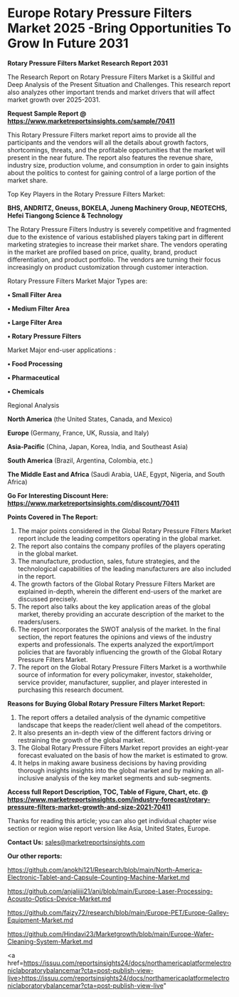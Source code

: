 # Europe Rotary Pressure Filters Market 2025 -Bring Opportunities To Grow In Future 2031

<strong>Rotary Pressure Filters Market Research Report 2031</strong>

The Research Report on Rotary Pressure Filters Market is a Skillful and Deep Analysis of the Present Situation and Challenges. This research report also analyzes other important trends and market drivers that will affect market growth over 2025-2031.

<strong>Request Sample Report @ <a href=https://www.marketreportsinsights.com/sample/70411>https://www.marketreportsinsights.com/sample/70411</a></strong>

This Rotary Pressure Filters market report aims to provide all the participants and the vendors will all the details about growth factors, shortcomings, threats, and the profitable opportunities that the market will present in the near future. The report also features the revenue share, industry size, production volume, and consumption in order to gain insights about the politics to contest for gaining control of a large portion of the market share.

Top Key Players in the Rotary Pressure Filters Market:

<strong>BHS, ANDRITZ, Gneuss, BOKELA, Juneng Machinery Group, NEOTECHS, Hefei Tiangong Science & Technology</strong>

The Rotary Pressure Filters Industry is severely competitive and fragmented due to the existence of various established players taking part in different marketing strategies to increase their market share. The vendors operating in the market are profiled based on price, quality, brand, product differentiation, and product portfolio. The vendors are turning their focus increasingly on product customization through customer interaction.

Rotary Pressure Filters Market Major Types are:

<strong>• Small Filter Area

• Medium Filter Area

• Large Filter Area

• Rotary Pressure Filters</strong>

Market Major end-user applications :

<strong>• Food Processing

• Pharmaceutical

• Chemicals</strong>

Regional Analysis

</u><strong><b>North America</b></strong> (the United States, Canada, and Mexico)

<strong><b>Europe </b></strong>(Germany, France, UK, Russia, and Italy)

<strong><b>Asia-Pacific</b></strong> (China, Japan, Korea, India, and Southeast Asia)

<strong><b>South America</b></strong> (Brazil, Argentina, Colombia, etc.)

<strong><b>The Middle East and Africa</b></strong> (Saudi Arabia, UAE, Egypt, Nigeria, and South Africa)

<strong>Go For Interesting Discount Here: <a href=https://www.marketreportsinsights.com/discount/70411>https://www.marketreportsinsights.com/discount/70411</a></strong>

<strong>Points Covered in The Report:</strong>
<ol>
  <li>The major points considered in the Global Rotary Pressure Filters Market report include the leading competitors operating in the global market.</li>
  <li>The report also contains the company profiles of the players operating in the global market.</li>
  <li>The manufacture, production, sales, future strategies, and the technological capabilities of the leading manufacturers are also included in the report.</li>
  <li>The growth factors of the Global Rotary Pressure Filters Market are explained in-depth, wherein the different end-users of the market are discussed precisely.</li>
  <li>The report also talks about the key application areas of the global market, thereby providing an accurate description of the market to the readers/users.</li>
  <li>The report incorporates the SWOT analysis of the market. In the final section, the report features the opinions and views of the industry experts and professionals. The experts analyzed the export/import policies that are favorably influencing the growth of the Global Rotary Pressure Filters Market.</li>
  <li>The report on the Global Rotary Pressure Filters Market is a worthwhile source of information for every policymaker, investor, stakeholder, service provider, manufacturer, supplier, and player interested in purchasing this research document.</li>
</ol>
<strong>Reasons for Buying Global Rotary Pressure Filters Market Report:</strong>

<ol>
  <li>The report offers a detailed analysis of the dynamic competitive landscape that keeps the reader/client well ahead of the competitors.</li>
  <li>It also presents an in-depth view of the different factors driving or restraining the growth of the global market.</li>
  <li>The Global Rotary Pressure Filters Market report provides an eight-year forecast evaluated on the basis of how the market is estimated to grow.</li>
  <li>It helps in making aware business decisions by having providing thorough insights insights into the global market and by making an all-inclusive analysis of the key market segments and sub-segments.</li>
</ol>
<strong>Access full Report Description, TOC, Table of Figure, Chart, etc. @ <a href=https://www.marketreportsinsights.com/industry-forecast/rotary-pressure-filters-market-growth-and-size-2021-70411>https://www.marketreportsinsights.com/industry-forecast/rotary-pressure-filters-market-growth-and-size-2021-70411</a></strong>


Thanks for reading this article; you can also get individual chapter wise section or region wise report version like Asia, United States, Europe.

<strong>Contact Us:</strong>
sales@marketreportsinsights.com

<strong>Our other reports:</strong>

<a href=https://github.com/anokhi121/Research/blob/main/North-America-Electronic-Tablet-and-Capsule-Counting-Machine-Market.md>https://github.com/anokhi121/Research/blob/main/North-America-Electronic-Tablet-and-Capsule-Counting-Machine-Market.md</a>

<a href=https://github.com/anjaliiii21/anj/blob/main/Europe-Laser-Processing-Acousto-Optics-Device-Market.md>https://github.com/anjaliiii21/anj/blob/main/Europe-Laser-Processing-Acousto-Optics-Device-Market.md</a>

<a href=https://github.com/faizy72/research/blob/main/Europe-PET/Europe-Galley-Equipment-Market.md>https://github.com/faizy72/research/blob/main/Europe-PET/Europe-Galley-Equipment-Market.md</a>

<a href=https://github.com/Hindavi23/Marketgrowth/blob/main/Europe-Wafer-Cleaning-System-Market.md>https://github.com/Hindavi23/Marketgrowth/blob/main/Europe-Wafer-Cleaning-System-Market.md</a>

<a href=https://issuu.com/reportsinsights24/docs/northamericaplatformelectroniclaboratorybalancemar?cta=post-publish-view-live>https://issuu.com/reportsinsights24/docs/northamericaplatformelectroniclaboratorybalancemar?cta=post-publish-view-live</a>"

